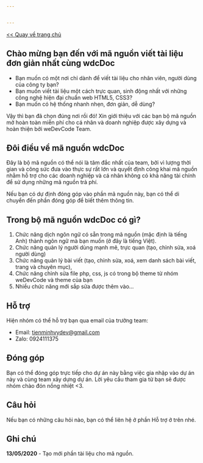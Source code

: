 ```yaml
---


---
```


<p><a href="https://github.tienminhvy.com/wdcDoc">&lt;&lt; Quay về trang chủ</a></p>
<h2 id="chào-mừng-bạn-đến-với-mã-nguồn-viết-tài-liệu-đơn-giản-nhất-cùng-wdcdoc">Chào mừng bạn đến với mã nguồn viết tài liệu đơn giản nhất cùng wdcDoc</h2>
<ul>
<li>Bạn muốn có một nơi chỉ dành để viết tài liệu cho nhân viên, người dùng của công ty bạn?</li>
<li>Bạn muốn viết tài liệu một cách trực quan, sinh động nhất với những công nghệ hiện đại chuẩn web HTML5, CSS3?</li>
<li>Bạn muốn có hệ thống nhanh nhẹn, đơn giản, dễ dùng?</li>
</ul>
<p>Vậy thì bạn đã chọn đúng nơi rồi đó! Xin giới thiệu với các bạn bộ mã nguồn mở hoàn toàn miễn phí cho cá nhân và doanh nghiệp được xây dựng và hoàn thiện bởi weDevCode Team.</p>
<h2 id="đôi-điều-về-mã-nguồn-wdcdoc">Đôi điều về mã nguồn wdcDoc</h2>
<p>Đây là bộ mã nguồn có thể nói là tâm đắc nhất của team, bởi vì lượng thời gian và công sức đưa vào thực sự rất lớn và quyết định công khai mã nguồn nhằm hỗ trợ cho các doanh nghiệp và cá nhân không có khả năng tài chính để sử dụng những mã nguồn trả phí.</p>
<p>Nếu bạn có dự định đóng góp vào phần mã nguồn này, bạn có thể di chuyển đến phần đóng góp để biết thêm thông tin.</p>
<h2 id="trong-bộ-mã-nguồn-wdcdoc-có-gì">Trong bộ mã nguồn wdcDoc có gì?</h2>
<ol>
<li>Chức năng dịch ngôn ngữ có sẵn trong mã nguồn (mặc định là tiếng Anh) thành ngôn ngữ mà bạn muốn (ở đây là tiếng Việt).</li>
<li>Chức năng quản lý người dùng mạnh mẽ, trực quan (tạo, chỉnh sửa, xoá người dùng)</li>
<li>Chức năng quản lý bài viết (tạo, chỉnh sửa, xoá, xem danh sách bài viết, trang và chuyên mục),</li>
<li>Chức năng chỉnh sửa file php, css, js có trong bộ theme từ nhóm weDevCode và theme của bạn</li>
<li>Nhiều chức năng mới sắp sửa được thêm vào…</li>
</ol>
<h2 id="hỗ-trợ">Hỗ trợ</h2>
<p>Hiện nhóm có thể hỗ trợ bạn qua email của trưởng team:</p>
<ul>
<li>Email: <a href="mailto:tienminhvydev@gmail.com">tienminhvydev@gmail.com</a></li>
<li>Zalo: 0924111375</li>
</ul>
<h2 id="đóng-góp">Đóng góp</h2>
<p>Bạn có thể đóng góp trực tiếp cho dự án này bằng việc gia nhập vào dự án này và cùng team xây dựng dự án. Lời yêu cầu tham gia từ  bạn sẽ được nhóm chào đón nồng nhiệt &lt;3.</p>
<h2 id="câu-hỏi">Câu hỏi</h2>
<p>Nếu bạn có những câu hỏi nào, bạn có thể liên hệ ở phần Hỗ trợ ở trên nhé.</p>
<h2 id="ghi-chú">Ghi chú</h2>
<p><strong>13/05/2020</strong> - Tạo mới phần tài liệu cho mã nguồn.</p>

